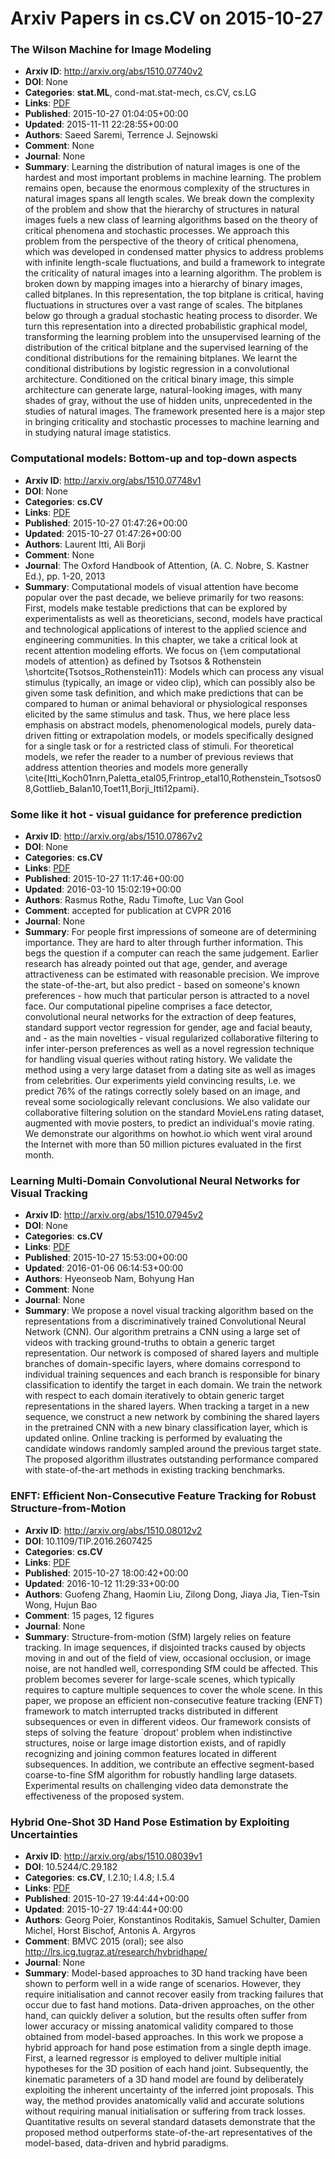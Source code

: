 # Arxiv Papers in cs.CV on 2015-10-27
### The Wilson Machine for Image Modeling
- **Arxiv ID**: http://arxiv.org/abs/1510.07740v2
- **DOI**: None
- **Categories**: **stat.ML**, cond-mat.stat-mech, cs.CV, cs.LG
- **Links**: [PDF](http://arxiv.org/pdf/1510.07740v2)
- **Published**: 2015-10-27 01:04:05+00:00
- **Updated**: 2015-11-11 22:28:55+00:00
- **Authors**: Saeed Saremi, Terrence J. Sejnowski
- **Comment**: None
- **Journal**: None
- **Summary**: Learning the distribution of natural images is one of the hardest and most important problems in machine learning. The problem remains open, because the enormous complexity of the structures in natural images spans all length scales. We break down the complexity of the problem and show that the hierarchy of structures in natural images fuels a new class of learning algorithms based on the theory of critical phenomena and stochastic processes. We approach this problem from the perspective of the theory of critical phenomena, which was developed in condensed matter physics to address problems with infinite length-scale fluctuations, and build a framework to integrate the criticality of natural images into a learning algorithm. The problem is broken down by mapping images into a hierarchy of binary images, called bitplanes. In this representation, the top bitplane is critical, having fluctuations in structures over a vast range of scales. The bitplanes below go through a gradual stochastic heating process to disorder. We turn this representation into a directed probabilistic graphical model, transforming the learning problem into the unsupervised learning of the distribution of the critical bitplane and the supervised learning of the conditional distributions for the remaining bitplanes. We learnt the conditional distributions by logistic regression in a convolutional architecture. Conditioned on the critical binary image, this simple architecture can generate large, natural-looking images, with many shades of gray, without the use of hidden units, unprecedented in the studies of natural images. The framework presented here is a major step in bringing criticality and stochastic processes to machine learning and in studying natural image statistics.



### Computational models: Bottom-up and top-down aspects
- **Arxiv ID**: http://arxiv.org/abs/1510.07748v1
- **DOI**: None
- **Categories**: **cs.CV**
- **Links**: [PDF](http://arxiv.org/pdf/1510.07748v1)
- **Published**: 2015-10-27 01:47:26+00:00
- **Updated**: 2015-10-27 01:47:26+00:00
- **Authors**: Laurent Itti, Ali Borji
- **Comment**: None
- **Journal**: The Oxford Handbook of Attention, (A. C. Nobre, S. Kastner Ed.),
  pp. 1-20, 2013
- **Summary**: Computational models of visual attention have become popular over the past decade, we believe primarily for two reasons: First, models make testable predictions that can be explored by experimentalists as well as theoreticians, second, models have practical and technological applications of interest to the applied science and engineering communities. In this chapter, we take a critical look at recent attention modeling efforts. We focus on {\em computational models of attention} as defined by Tsotsos \& Rothenstein \shortcite{Tsotsos_Rothenstein11}: Models which can process any visual stimulus (typically, an image or video clip), which can possibly also be given some task definition, and which make predictions that can be compared to human or animal behavioral or physiological responses elicited by the same stimulus and task. Thus, we here place less emphasis on abstract models, phenomenological models, purely data-driven fitting or extrapolation models, or models specifically designed for a single task or for a restricted class of stimuli. For theoretical models, we refer the reader to a number of previous reviews that address attention theories and models more generally \cite{Itti_Koch01nrn,Paletta_etal05,Frintrop_etal10,Rothenstein_Tsotsos08,Gottlieb_Balan10,Toet11,Borji_Itti12pami}.



### Some like it hot - visual guidance for preference prediction
- **Arxiv ID**: http://arxiv.org/abs/1510.07867v2
- **DOI**: None
- **Categories**: **cs.CV**
- **Links**: [PDF](http://arxiv.org/pdf/1510.07867v2)
- **Published**: 2015-10-27 11:17:46+00:00
- **Updated**: 2016-03-10 15:02:19+00:00
- **Authors**: Rasmus Rothe, Radu Timofte, Luc Van Gool
- **Comment**: accepted for publication at CVPR 2016
- **Journal**: None
- **Summary**: For people first impressions of someone are of determining importance. They are hard to alter through further information. This begs the question if a computer can reach the same judgement. Earlier research has already pointed out that age, gender, and average attractiveness can be estimated with reasonable precision. We improve the state-of-the-art, but also predict - based on someone's known preferences - how much that particular person is attracted to a novel face. Our computational pipeline comprises a face detector, convolutional neural networks for the extraction of deep features, standard support vector regression for gender, age and facial beauty, and - as the main novelties - visual regularized collaborative filtering to infer inter-person preferences as well as a novel regression technique for handling visual queries without rating history. We validate the method using a very large dataset from a dating site as well as images from celebrities. Our experiments yield convincing results, i.e. we predict 76% of the ratings correctly solely based on an image, and reveal some sociologically relevant conclusions. We also validate our collaborative filtering solution on the standard MovieLens rating dataset, augmented with movie posters, to predict an individual's movie rating. We demonstrate our algorithms on howhot.io which went viral around the Internet with more than 50 million pictures evaluated in the first month.



### Learning Multi-Domain Convolutional Neural Networks for Visual Tracking
- **Arxiv ID**: http://arxiv.org/abs/1510.07945v2
- **DOI**: None
- **Categories**: **cs.CV**
- **Links**: [PDF](http://arxiv.org/pdf/1510.07945v2)
- **Published**: 2015-10-27 15:53:00+00:00
- **Updated**: 2016-01-06 06:14:53+00:00
- **Authors**: Hyeonseob Nam, Bohyung Han
- **Comment**: None
- **Journal**: None
- **Summary**: We propose a novel visual tracking algorithm based on the representations from a discriminatively trained Convolutional Neural Network (CNN). Our algorithm pretrains a CNN using a large set of videos with tracking ground-truths to obtain a generic target representation. Our network is composed of shared layers and multiple branches of domain-specific layers, where domains correspond to individual training sequences and each branch is responsible for binary classification to identify the target in each domain. We train the network with respect to each domain iteratively to obtain generic target representations in the shared layers. When tracking a target in a new sequence, we construct a new network by combining the shared layers in the pretrained CNN with a new binary classification layer, which is updated online. Online tracking is performed by evaluating the candidate windows randomly sampled around the previous target state. The proposed algorithm illustrates outstanding performance compared with state-of-the-art methods in existing tracking benchmarks.



### ENFT: Efficient Non-Consecutive Feature Tracking for Robust Structure-from-Motion
- **Arxiv ID**: http://arxiv.org/abs/1510.08012v2
- **DOI**: 10.1109/TIP.2016.2607425
- **Categories**: **cs.CV**
- **Links**: [PDF](http://arxiv.org/pdf/1510.08012v2)
- **Published**: 2015-10-27 18:00:42+00:00
- **Updated**: 2016-10-12 11:29:33+00:00
- **Authors**: Guofeng Zhang, Haomin Liu, Zilong Dong, Jiaya Jia, Tien-Tsin Wong, Hujun Bao
- **Comment**: 15 pages, 12 figures
- **Journal**: None
- **Summary**: Structure-from-motion (SfM) largely relies on feature tracking. In image sequences, if disjointed tracks caused by objects moving in and out of the field of view, occasional occlusion, or image noise, are not handled well, corresponding SfM could be affected. This problem becomes severer for large-scale scenes, which typically requires to capture multiple sequences to cover the whole scene. In this paper, we propose an efficient non-consecutive feature tracking (ENFT) framework to match interrupted tracks distributed in different subsequences or even in different videos. Our framework consists of steps of solving the feature `dropout' problem when indistinctive structures, noise or large image distortion exists, and of rapidly recognizing and joining common features located in different subsequences. In addition, we contribute an effective segment-based coarse-to-fine SfM algorithm for robustly handling large datasets. Experimental results on challenging video data demonstrate the effectiveness of the proposed system.



### Hybrid One-Shot 3D Hand Pose Estimation by Exploiting Uncertainties
- **Arxiv ID**: http://arxiv.org/abs/1510.08039v1
- **DOI**: 10.5244/C.29.182
- **Categories**: **cs.CV**, I.2.10; I.4.8; I.5.4
- **Links**: [PDF](http://arxiv.org/pdf/1510.08039v1)
- **Published**: 2015-10-27 19:44:44+00:00
- **Updated**: 2015-10-27 19:44:44+00:00
- **Authors**: Georg Poier, Konstantinos Roditakis, Samuel Schulter, Damien Michel, Horst Bischof, Antonis A. Argyros
- **Comment**: BMVC 2015 (oral); see also
  http://lrs.icg.tugraz.at/research/hybridhape/
- **Journal**: None
- **Summary**: Model-based approaches to 3D hand tracking have been shown to perform well in a wide range of scenarios. However, they require initialisation and cannot recover easily from tracking failures that occur due to fast hand motions. Data-driven approaches, on the other hand, can quickly deliver a solution, but the results often suffer from lower accuracy or missing anatomical validity compared to those obtained from model-based approaches. In this work we propose a hybrid approach for hand pose estimation from a single depth image. First, a learned regressor is employed to deliver multiple initial hypotheses for the 3D position of each hand joint. Subsequently, the kinematic parameters of a 3D hand model are found by deliberately exploiting the inherent uncertainty of the inferred joint proposals. This way, the method provides anatomically valid and accurate solutions without requiring manual initialisation or suffering from track losses. Quantitative results on several standard datasets demonstrate that the proposed method outperforms state-of-the-art representatives of the model-based, data-driven and hybrid paradigms.



